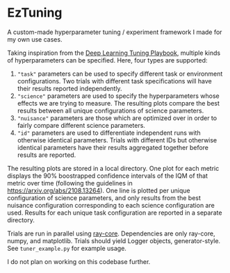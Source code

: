 # EzTuning

A custom-made hyperparameter tuning / experiment framework I made for my own use cases.

Taking inspiration from the
[Deep Learning Tuning Playbook](https://github.com/google-research/tuning_playbook),
multiple kinds of hyperparameters can be specified. Here, four types are supported:
1. `"task"` parameters can be used to specify different task or environment
configurations. Two trials with different task specifications will have their results
reported independently.
2. `"science"` parameters are used to specify the hyperparameters whose effects we are 
trying to measure. The resulting plots compare the best results between all unique
configurations of science parameters.
3. `"nuisance"` parameters are those which are optimized over in order to fairly compare
different science parameters.
4. `"id"` parameters are used to differentiate independent runs with otherwise
identical parameters. Trials with different IDs but otherwise identical parameters have
their results aggregated together before results are reported.

The resulting plots are stored in a local directory. One plot for each metric displays
the 90% boostrapped confidence intervals of the IQM of that metric over time (following
the guidelines in <https://arxiv.org/abs/2108.13264>). One line
is plotted per unique configuration of science parameters, and only results from the
best nuisance configuration corresponding to each science configuration are used.
Results for each unique task configuration are reported in a separate directory.

Trials are run in parallel using
[ray-core](https://docs.ray.io/en/latest/ray-core/walkthrough.html).
Dependencies are only ray-core, numpy, and matplotlib. Trials should yield Logger
objects, generator-style. See `tuner_example.py` for example usage.

I do not plan on working on this codebase further.
